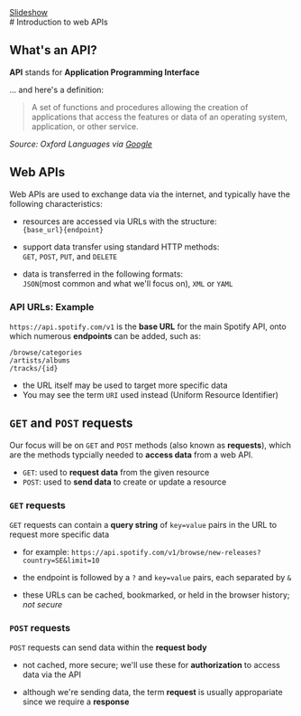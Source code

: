 <div class="content-links">
<a target="_blank" href="../web-apis-intro-slides.html" class="btn btn-outline-secondary">Slideshow</a>
</div>
# Introduction to web APIs

## What's an API?

**API** stands for **Application Programming Interface**

... and here's a definition:

> A set of functions and procedures allowing the creation of applications that access the features or data of an operating system, application, or other service.

*Source: Oxford Languages via [Google](https://www.google.com/search?q=api+definition)*

## Web APIs

Web APIs are used to exchange data via the internet, and typically have the following characteristics:

- resources are accessed via URLs with the structure:  
    `{base_url}{endpoint}`

- support data transfer using standard HTTP methods:  
    `GET`, `POST`, `PUT`, and `DELETE` 
    
- data is transferred in the following formats:  
    `JSON`(most common and what we'll focus on), `XML` or `YAML`


### API URLs: Example

`https://api.spotify.com/v1` is the **base URL** for the main Spotify API, onto which numerous **endpoints** can be added, such as:

`/browse/categories`  
`/artists/albums`  
`/tracks/{id}`  

- the URL itself may be used to target more specific data
- You may see the term `URI` used instead (Uniform Resource Identifier)

## `GET` and `POST` requests
Our focus will be on `GET` and `POST` methods (also known as **requests**), which are the methods typcially needed to **access data** from a web API.

- `GET`: used to **request data** from the given resource  
- `POST`: used to **send data** to create or update a resource

### `GET` requests

`GET` requests can contain a **query string** of `key=value` pairs in the URL to request more specific data  

- for example: `https://api.spotify.com/v1/browse/new-releases?country=SE&limit=10`

- the endpoint is followed by a `?` and `key=value` pairs, each separated by `&`

- these URLs can be cached, bookmarked, or held in the browser history; *not secure*

### `POST` requests

`POST` requests can send data within the **request body**  

- not cached, more secure; we'll use these for **authorization** to access data via the API  

- although we're sending data, the term **request** is usually appropariate since we require a **response**
